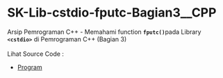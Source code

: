 # SK-Lib-cstdio-fputc-Bagian3__CPP
Arsip Pemrograman C++ - Memahami function <code><b>fputc()</b></code>pada Library <code><b>&lt;cstdio></b></code> di Pemrograman C++ (Bagian 3)<br><br>
Lihat Source Code : <br>
- <a href="https://github.com/RizkyKhapidsyah/SK-Lib-cstdio-fputc-Bagian3__CPP/blob/master/SK-Lib-cstdio-fputc-Bagian3__CPP/Source.cpp">Program</a>
